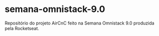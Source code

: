 # semana-omnistack-9.0
Repositório do projeto AirCnC feito na Semana Omnistack 9.0 produzida pela Rocketseat. 
